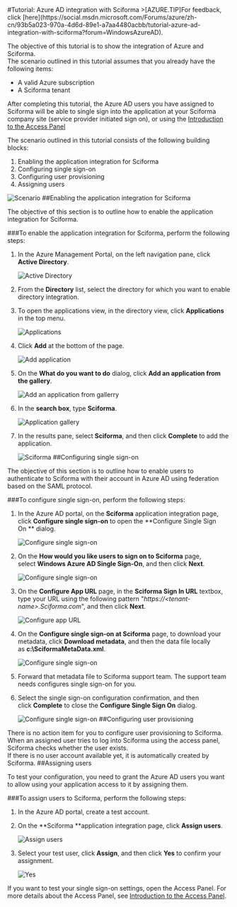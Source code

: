 <properties pageTitle="Tutorial: Azure AD integration with Sciforma | Windows Azure" description="Learn how to use Sciforma with Azure Active Directory to enable single sign-on, automated provisioning, and more!." services="active-directory" authors="MarkusVi"  documentationCenter="na" manager="stevenpo"/>
<tags ms.service="active-directory" ms.devlang="na" ms.topic="article" ms.tgt_pltfrm="na" ms.workload="identity" ms.date="08/01/2015" ms.author="markvi" />
#Tutorial: Azure AD integration with Sciforma
>[AZURE.TIP]For feedback, click [here](https://social.msdn.microsoft.com/Forums/azure/zh-cn/93b5a023-970a-4d6d-89e1-a7aa4480acbb/tutorial-azure-ad-integration-with-sciforma?forum=WindowsAzureAD).
  
The objective of this tutorial is to show the integration of Azure and Sciforma.  
The scenario outlined in this tutorial assumes that you already have the following items:

-   A valid Azure subscription
-   A Sciforma tenant
  
After completing this tutorial, the Azure AD users you have assigned to Sciforma will be able to single sign into the application at your Sciforma company site (service provider initiated sign on), or using the [Introduction to the Access Panel](https://msdn.microsoft.com/zh-cn/library/dn308586)
  
The scenario outlined in this tutorial consists of the following building blocks:

1.  Enabling the application integration for Sciforma
2.  Configuring single sign-on
3.  Configuring user provisioning
4.  Assigning users

![Scenario](./media/active-directory-saas-sciforma-tutorial/IC777369.png "Scenario")
##Enabling the application integration for Sciforma
  
The objective of this section is to outline how to enable the application integration for Sciforma.

###To enable the application integration for Sciforma, perform the following steps:

1.  In the Azure Management Portal, on the left navigation pane, click **Active Directory**.

    ![Active Directory](./media/active-directory-saas-sciforma-tutorial/IC700993.png "Active Directory")

2.  From the **Directory** list, select the directory for which you want to enable directory integration.

3.  To open the applications view, in the directory view, click **Applications** in the top menu.

    ![Applications](./media/active-directory-saas-sciforma-tutorial/IC700994.png "Applications")

4.  Click **Add** at the bottom of the page.

    ![Add application](./media/active-directory-saas-sciforma-tutorial/IC749321.png "Add application")

5.  On the **What do you want to do** dialog, click **Add an application from the gallery**.

    ![Add an application from gallerry](./media/active-directory-saas-sciforma-tutorial/IC749322.png "Add an application from gallerry")

6.  In the **search box**, type **Sciforma**.

    ![Application gallery](./media/active-directory-saas-sciforma-tutorial/IC777370.png "Application gallery")

7.  In the results pane, select **Sciforma**, and then click **Complete** to add the application.

    ![Sciforma](./media/active-directory-saas-sciforma-tutorial/IC777371.png "Sciforma")
##Configuring single sign-on
  
The objective of this section is to outline how to enable users to authenticate to Sciforma with their account in Azure AD using federation based on the SAML protocol.

###To configure single sign-on, perform the following steps:

1.  In the Azure AD portal, on the **Sciforma** application integration page, click **Configure single sign-on** to open the **Configure Single Sign On ** dialog.

    ![Configure single sign-on](./media/active-directory-saas-sciforma-tutorial/IC777372.png "Configure single sign-on")

2.  On the **How would you like users to sign on to Sciforma** page, select **Windows Azure AD Single Sign-On**, and then click **Next**.

    ![Configure single sign-on](./media/active-directory-saas-sciforma-tutorial/IC777373.png "Configure single sign-on")

3.  On the **Configure App URL** page, in the **Sciforma Sign In URL** textbox, type your URL using the following pattern "*https://\<tenant-name\>.Sciforma.com*", and then click **Next**.

    ![Configure app URL](./media/active-directory-saas-sciforma-tutorial/IC777374.png "Configure app URL")

4.  On the **Configure single sign-on at Sciforma** page, to download your metadata, click **Download metadata**, and then the data file locally as **c:\\SciformaMetaData.xml**.

    ![Configure single sign-on](./media/active-directory-saas-sciforma-tutorial/IC777375.png "Configure single sign-on")

5.  Forward that metadata file to Sciforma support team. The support team needs configures single sign-on for you.

6.  Select the single sign-on configuration confirmation, and then click **Complete** to close the **Configure Single Sign On** dialog.

    ![Configure single sign-on](./media/active-directory-saas-sciforma-tutorial/IC777376.png "Configure single sign-on")
##Configuring user provisioning
  
There is no action item for you to configure user provisioning to Sciforma.  
When an assigned user tries to log into Sciforma using the access panel, Sciforma checks whether the user exists.  
If there is no user account available yet, it is automatically created by Sciforma.
##Assigning users
  
To test your configuration, you need to grant the Azure AD users you want to allow using your application access to it by assigning them.

###To assign users to Sciforma, perform the following steps:

1.  In the Azure AD portal, create a test account.

2.  On the **Sciforma **application integration page, click **Assign users**.

    ![Assign users](./media/active-directory-saas-sciforma-tutorial/IC777377.png "Assign users")

3.  Select your test user, click **Assign**, and then click **Yes** to confirm your assignment.

    ![Yes](./media/active-directory-saas-sciforma-tutorial/IC767830.png "Yes")
  
If you want to test your single sign-on settings, open the Access Panel. For more details about the Access Panel, see [Introduction to the Access Panel](https://msdn.microsoft.com/zh-cn/library/dn308586).